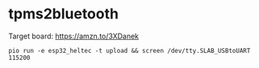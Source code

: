 # tpms2bluetooth

Target board: https://amzn.to/3XDanek

```
pio run -e esp32_heltec -t upload && screen /dev/tty.SLAB_USBtoUART 115200
```
